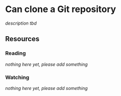 # Can clone a Git repository

_description tbd_

## Resources

### Reading

_nothing here yet, please add something_

### Watching

_nothing here yet, please add something_
